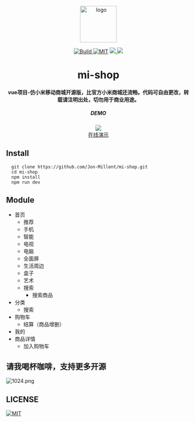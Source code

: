 <p align="center">
  <img alt="logo" src="https://i.loli.net/2018/09/05/5b8fc3cfd421f.png" width="100" max-width="100%">
</p>

<p align="center">
  
  <a href="https://travis-ci.org/Jon-Millent/mi-shop" title="Build">
    <img src="https://api.travis-ci.org/Jon-Millent/mi-shop.svg?branch=master" alt="Build">
  </a>
  <a href="https://github.com/Jon-Millent/mi-shop/blob/master/LICENSE"><img src="https://img.shields.io/badge/LICENSE-MIT-green" alt="MIT" /></a>
  <a href="#">
    <img src="https://img.shields.io/github/package-json/v/jon-millent/mi-shop.svg">
  </a>
  <a href="#">
    <img src="https://badges.frapsoft.com/os/v3/open-source.svg?v=103">
  </a>
  
</p>

<h1 align="center">
mi-shop
</h1>

<h4 align="center">
vue项目-仿小米移动商城开源版，比官方小米商城还流畅。代码可自由更改，转载请注明出处，切勿用于商业用途。
</h4>


<h5 align="center">
DEMO
</h4>

<div align="center">
  <img src="https://qr.api.cli.im/qr?data=http%253A%252F%252Fshow.verydog.cn%252Fmi&level=H&transparent=false&bgcolor=%23ffffff&forecolor=%23000000&blockpixel=12&marginblock=1&logourl=&size=260&kid=cliim&key=cdecbf7cc4b6b7cb741c3bb8cad6a9eb">
  
</div>
<div align="center">
  <a href="http://show.verydog.cn/mi">在线演示</a>
</div>

## Install
```
  git clone https://github.com/Jon-Millent/mi-shop.git
  cd mi-shop
  npm install
  npm run dev
```
## Module
* 首页
  * 推荐
  * 手机
  * 智能
  * 电视
  * 电脑
  * 全面屏
  * 生活周边
  * 盒子
  * 艺术
  * 搜索
    * 搜索商品
* 分类
  * 搜索
* 购物车
  * 结算（商品增删）
* 我的
* 商品详情
  * 加入购物车
## 请我喝杯咖啡，支持更多开源
![1024.png](https://i.loli.net/2018/07/25/5b57cb91a44a1.png)
## LICENSE
<a href="https://github.com/Jon-Millent/mi-shop/blob/master/LICENSE"><img src="https://img.shields.io/badge/LICENSE-MIT-green" alt="MIT" /></a>
